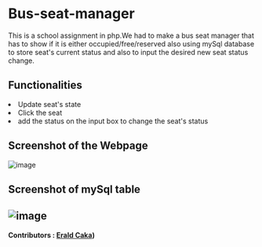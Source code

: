 # Bus-seat-manager
This is a school assignment in php.We had to make a bus seat manager that has to show if it is either occupied/free/reserved also using mySql database to store seat's current status and also to input the desired new seat status change.

Functionalities
-
<li>Update seat's state</li>
<li>Click the seat</li>
<li>add the status on the input box to change the seat's status</li>



Screenshot of the Webpage
-
![image](https://user-images.githubusercontent.com/96385473/211688569-c83f3ba5-914a-4671-8da5-c36e4cd0b9fa.png)

Screenshot of mySql table
-
![image](https://user-images.githubusercontent.com/96385473/211691156-5924ada8-ca97-4e07-9eef-60f693e05c06.png)
--------
<strong>Contributors : [Erald Caka](https://github.com/EraldCaka))
